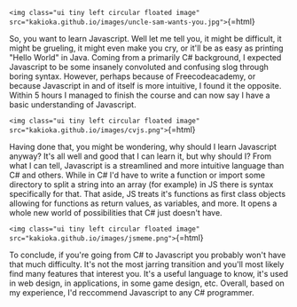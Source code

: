 `<img class="ui tiny left circular floated image" src="kakioka.github.io/images/uncle-sam-wants-you.jpg">`{=html}

So, you want to learn Javascript. Well let me tell you, it might be
difficult, it might be grueling, it might even make you cry, or it'll be
as easy as printing "Hello World" in Java. Coming from a primarily C\#
background, I expected Javascript to be some insanely convoluted and
confusing slog through boring syntax. However, perhaps because of
Freecodeacademy, or because Javascript in and of itself is more
intuitive, I found it the opposite. Within 5 hours I managed to finish
the course and can now say I have a basic understanding of Javascript.

`<img class="ui tiny left circular floated image" src="kakioka.github.io/images/cvjs.png">`{=html}

Having done that, you might be wondering, why should I learn Javascript
anyway? It's all well and good that I can learn it, but why should I?
From what I can tell, Javascript is a streamlined and more intuitive
language than C\# and others. While in C\# I'd have to write a function
or import some directory to split a string into an array (for example)
in JS there is syntax specifically for that. That aside, JS treats it's
functions as first class objects allowing for functions as return
values, as variables, and more. It opens a whole new world of
possibilities that C\# just doesn't have.

`<img class="ui tiny left circular floated image" src="kakioka.github.io/images/jsmeme.png">`{=html}

To conclude, if you're going from C\# to Javascript you probably won't
have that much difficulty. It's not the most jarring transition and
you'll most likely find many features that interest you. It's a useful
language to know, it's used in web design, in applications, in some game
design, etc. Overall, based on my experience, I'd reccommend Javascript
to any C\# programmer.
